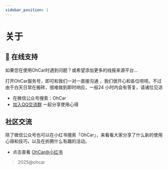 ```yaml
---
sidebar_position: 1
---
```


# 关于

## 👏 在线支持

如果您在使用OhCar时遇到问题？或希望添加更多的线报来源平台...

打开OhCar服务号，即可和我们一对一直接沟通 ，我们很开心和各位唠唠。不过由于白天日常在搬砖，很难做到即时响应，一般24 小时内会有答复，请诸位见谅

- 在微信公众号搜索：OhCar
- [加入QQ交流群](https://qm.qq.com/q/VNzdokmlm8) 一起分享使用心得

## 社区交流

除了微信公众号也可以在小红书搜索「OhCar」，来看看大家分享了什么新的使用心得和技巧，以及在折腾什么有趣的活动。

- 点击查看 [OhCar@小红书](http://xhslink.com/a/ayVc9WSgGS62)
> 2025@ohcar